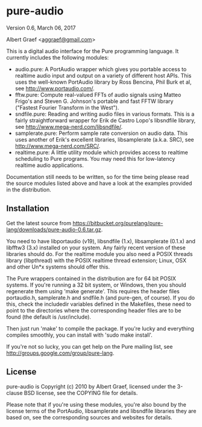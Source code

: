<a name="doc-pure-audio"></a>

pure-audio
==========

<a name="module-audio"></a>

<a name="module-fftw"></a>

<a name="module-sndfile"></a>

<a name="module-samplerate"></a>

<a name="module-realtime"></a>

Version 0.6, March 06, 2017

Albert Graef &lt;<aggraef@gmail.com>&gt;

This is a digital audio interface for the Pure programming language. It
currently includes the following modules:

-   audio.pure: A PortAudio wrapper which gives you portable access to
    realtime audio input and output on a variety of different host APIs. This
    uses the well-known PortAudio library by Ross Bencina, Phil Burk et al,
    see <http://www.portaudio.com/>.
-   fftw.pure: Compute real-valued FFTs of audio signals using Matteo Frigo's
    and Steven G. Johnson's portable and fast FFTW library ("Fastest Fourier
    Transform in the West").
-   sndfile.pure: Reading and writing audio files in various formats. This is
    a fairly straightforward wrapper for Erik de Castro Lopo's libsndfile
    library, see <http://www.mega-nerd.com/libsndfile/>.
-   samplerate.pure: Perform sample rate conversion on audio data. This uses
    another of Erik's excellent libraries, libsamplerate (a.k.a. SRC), see
    <http://www.mega-nerd.com/SRC/>.
-   realtime.pure: A little utility module which provides access to realtime
    scheduling to Pure programs. You may need this for low-latency realtime
    audio applications.

Documentation still needs to be written, so for the time being please read the
source modules listed above and have a look at the examples provided in the
distribution.

Installation
------------

Get the latest source from
<https://bitbucket.org/purelang/pure-lang/downloads/pure-audio-0.6.tar.gz>.

You need to have libportaudio (v19), libsndfile (1.x), libsamplerate (0.1.x)
and libfftw3 (3.x) installed on your system. Any fairly recent version of
these libraries should do. For the realtime module you also need a POSIX
threads library (libpthread) with the POSIX realtime thread extension; Linux,
OSX and other Un\*x systems should offer this.

The Pure wrappers contained in the distribution are for 64 bit POSIX systems.
If you're running a 32 bit system, or Windows, then you should regenerate them
using 'make generate'. This requires the header files portaudio.h,
samplerate.h and sndfile.h (and pure-gen, of course). If you do this, check
the includedir variables defined in the Makefiles, these need to point to the
directories where the corresponding header files are to be found (the default
is /usr/include).

Then just run 'make' to compile the package. If you're lucky and everything
compiles smoothly, you can install with 'sudo make install'.

If you're not so lucky, you can get help on the Pure mailing list, see
<http://groups.google.com/group/pure-lang>.

License
-------

pure-audio is Copyright (c) 2010 by Albert Graef, licensed under the 3-clause
BSD license, see the COPYING file for details.

Please note that if you're using these modules, you're also bound by the
license terms of the PortAudio, libsamplerate and libsndfile libraries they
are based on, see the corresponding sources and websites for details.
